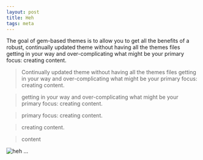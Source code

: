 ```yaml
---
layout: post
title: Heh
tags: meta
---
```


The goal of gem-based themes is to allow you to get all the benefits of a robust, continually
updated theme without having all the themes files getting in your way and over-complicating
what might be your primary focus: creating content.

> Continually updated theme without having all the themes files getting in your way and over-complicating
> what might be your primary focus: creating content.

> getting in your way and over-complicating what might be your primary focus: creating content.

> primary focus: creating content.

> creating content.

> content

![heh ...]({{"\assets\smirk.png"}})
